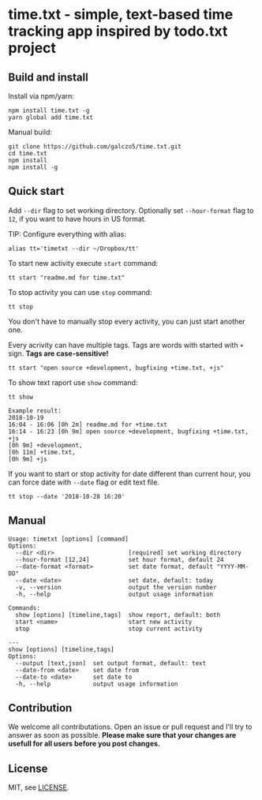 # time.txt - simple, text-based time tracking app inspired by todo.txt project

## Build and install
Install via npm/yarn:
```
npm install time.txt -g
yarn global add time.txt
```

Manual build:
```
git clone https://github.com/galczo5/time.txt.git
cd time.txt
npm install
npm install -g
```

## Quick start
Add `--dir` flag to set working directory. Optionally set `--hour-format` flag to `12`, if you want to have hours in US format.

TIP: Configure everything with alias:

```
alias tt='timetxt --dir ~/Dropbox/tt'
```

To start new activity execute `start` command:
```
tt start "readme.md for time.txt"
```

To stop activity you can use `stop` command:
```
tt stop
```

You don't have to manually stop every activity, you can just start another one.

Every acrivity can have multiple tags. Tags are words with started with `+` sign. **Tags are case-sensitive!**
```
tt start "open source +development, bugfixing +time.txt, +js"
```

To show text raport use `show` command:
```
tt show

Example result:
2018-10-19
16:04 - 16:06 [0h 2m] readme.md for +time.txt
16:14 - 16:23 [0h 9m] open source +development, bugfixing +time.txt, +js
[0h 9m] +development, 
[0h 11m] +time.txt, 
[0h 9m] +js 
```

If you want to start or stop activity for date different than current hour, you can force date with `--date` flag or edit text file.
```
tt stop --date '2018-10-28 16:20'
```

## Manual
```
Usage: timetxt [options] [command]
Options:
  --dir <dir>                     [required] set working directory
  --hour-format [12,24]           set hour format, default 24
  --date-format <format>          set date format, default "YYYY-MM-DD"
  --date <date>                   set date, default: today
  -v, --version                   output the version number
  -h, --help                      output usage information

Commands:
  show [options] [timeline,tags]  show report, default: both
  start <name>                    start new activity
  stop                            stop current activity
  
---
show [options] [timeline,tags]
Options:
  --output [text,json]  set output format, default: text
  --date-from <date>    set date from
  --date-to <date>      set date to
  -h, --help            output usage information

```

## Contribution
We welcome all contributations. Open an issue or pull request and I'll try to answer as soon as possible.
**Please make sure that your changes are usefull for all users before you post changes.**

## License
MIT, see [LICENSE](./license.org).
